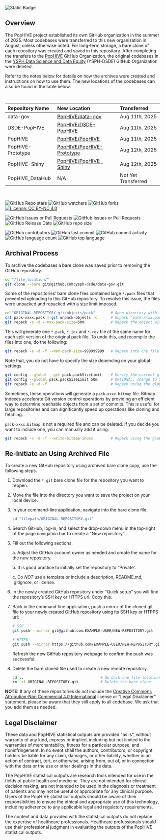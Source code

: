 ![Static Badge](https://img.shields.io/badge/Activity_Status-Archived-red)

## Overview

The PopHIVE project established its own GitHub organization in the summer of 2025. Most codebases were transferred to this new organization in August, unless otherwise noted. For long-term storage, a bare clone of each repository was created and saved in this repository. After completing the transfers to the [PopHIVE](https://github.com/PopHIVE) GitHub Organization, the original codebases in the [YSPH Data Science and Data Equity](https://github.com/ysph-dsde) (YSPH-DSDE) GitHub Organization were deleted.

Refer to the notes below for details on how the archives were created and instructions on how to use them. The new locations of the codebases can also be found in the table below.

&nbsp;

| Repository Name  | New Location                                          | Transferred                   |
|:-----------------|:------------------------------------------------------|:------------------------------|
| data-gov         | [PopHIVE/data-gov](https://github.com/PopHIVE/data-gov)              | Aug 11th, 2025 |
| DSDE-PopHIVE     | [PopHIVE/DSDE-PopHIVE](https://github.com/PopHIVE/DSDE-PopHIVE)      | Aug 11th, 2025 |
| PopHIVE          | [PopHIVE/PopHIVE](https://github.com/PopHIVE/PopHIVE)                | Aug 11th, 2025 |
| PopHIVE-Prototype| [PopHIVE/PopHIVE-Prototype ](https://github.com/PopHIVE/PopHIVE-Prototype)| Aug 12th, 2025 |
| PopHIVE-Shiny    | [PopHIVE/PopHIVE-Shiny](https://github.com/PopHIVE/PopHIVE-Shiny)    | Aug 12th, 2025 |
| PopHIVE_DataHub  | N/A | Not Yet Transferred |

&nbsp;

![GitHub Repo stars](https://img.shields.io/github/stars/ysph-dsde/PopHIVE-Archival) ![GitHub watchers](https://img.shields.io/github/watchers/ysph-dsde/PopHIVE-Archival) ![GitHub forks](https://img.shields.io/github/forks/ysph-dsde/PopHIVE-Archival) [![License: CC BY-NC 4.0](https://img.shields.io/badge/License-CC%20BY--NC%204.0-lightgrey.svg)](http://creativecommons.org/licenses/by-nc/4.0/)

![GitHub Issues or Pull Requests](https://img.shields.io/github/issues/ysph-dsde/PopHIVE-Archival) ![GitHub Issues or Pull Requests](https://img.shields.io/github/issues-pr/ysph-dsde/PopHIVE-Archival) ![GitHub Release Date](https://img.shields.io/github/release-date/ysph-dsde/PopHIVE-Archival) ![GitHub repo size](https://img.shields.io/github/repo-size/ysph-dsde/PopHIVE-Archival)

![GitHub contributors](https://img.shields.io/github/contributors/ysph-dsde/PopHIVE-Archival) ![GitHub last commit](https://img.shields.io/github/last-commit/ysph-dsde/PopHIVE-Archival) ![GitHub commit activity](https://img.shields.io/github/commit-activity/w/ysph-dsde/PopHIVE-Archival) ![GitHub language count](https://img.shields.io/github/languages/count/ysph-dsde/PopHIVE-Archival) ![GitHub top language](https://img.shields.io/github/languages/top/ysph-dsde/PopHIVE-Archival)

## Archival Process

To archive the codebases a bare clone was saved prior to removing the GitHub repository.

``` {.bash filename="Command-Line Application"}
cd "/file_location/"
git clone --bare git@github.com:ysph-dsde/data-gov.git
```

Some of the repositories’ bare clone files contained large `*.pack` files that prevented uploading to this GitHub repository. To resolve this issue, the files were unpacked and repacked with a size limit imposed.

``` {.bash filename="Command-Line Application"}
cd "ORIGINAL-REPOSITORY.git/objects/pack"       # Open directory with the pack object
cat pack-xxxx.pack | git unpack-objects -q      # Unpack "pack-xxxx.pack"
git repack -a -d --max-pack-size=50m            # Repack the object with the file size limit imposed
```

This will generate one `*.pack`, `*.idx` and `*.rev` file of the same name for each split version of the original pack file. To undo this, and recompile the files into one, do the following:

``` {.bash filename="Command-Line Application"}
git repack -a -d -f --max-pack-size=999999999   # Repack into one file without size limit
```

Note that, you do not have to specify the size depending on your global settings.

``` {.bash filename="Command-Line Application"}
git config --global --get pack.packSizeLimit    # Verify the current global setting
git config --global pack.packSizeLimit 50m      # OPTIONAL: change to 50 MB if the limit is too large or not set
git repack -a -d -f                             # Repack using the global setting
```

Sometimes, these operations will generate a `pack-xxxx.bitmap` file. Bitmap indexes accelerate Git version control operations by providing an efficient way to determine reachable objects from a set of commits. This is useful for large repositories and can significantly speed up operations like cloning and fetching.

`pack-xxxx.bitmap` is not a required file and can be deleted. If you decide you want to include one, you can manually add it using:

``` {.bash filename="Command-Line Application"}
git repack -a -d -f --write-bitmap-index        # Repack using the global setting and add bitmap
```

## Re-Initiate an Using Archived File

To create a new GitHub repository using archived bare clone copy, use the following steps.

1. Download the `*.git` bare clone file for the repository you want to reopen.

2. Move the file into the directory you want to save the project on your local device.

3. In your command-line application, navigate into the bare clone file.

    ``` {.bash filename="Command-Line Application"}
    cd "filepath/ORIGINAL-REPOSITORY.git"
    ```

4. Search GitHub, log-in, and select the drop-down menu in the top-right of the page navigation bar to create a “New repository”.

5. Fill out the following sections:

    a. Adjust the GitHub account owner as needed and create the name for the new repository.

    b. It is good practice to initially set the repository to “Private”.

    c. Do _NOT_ use a template or include a description, README.md, .gitignore, or license.

6. In the newly created GitHub repository under “Quick setup” you will find the repository’s SSH key or HTTPS url. Copy this.

7. Back in the command-line application, push a mirror of the cloned git file to your newly created GitHub repository using its SSH key or HTPPS url:

    ``` {.bash filename="Command-Line Application"}
    # SSH
    git push --mirror git@github.com:EXAMPLE-USER/NEW-REPOSITORY.git
    
    # HTTPS
    git push --mirror https://github.com/EXAMPLE-USER/NEW-REPOSITORY.git
    ```

    Refresh the new GitHub repository webpage to confirm the push was successful.

9. Delete the bare cloned file used to create a new remote repository.

    ``` {.bash filename="Command-Line Application"}
    cd ..                                   # Go back one file location
    rm -rf ORIGINAL-REPOSITORY.git          # Delete the bare clone
    ```

**NOTE:** If any of these repositories do not include the [Creative Commons Attribution-Non Commercial 4.0 International](https://creativecommons.org/licenses/by-nc/4.0/) license or “Legal Disclaimer” statement, please be aware that they still apply to all codebase. We ask that you add them as needed.

## Legal Disclaimer

These data and PopHIVE statistical outputs are provided "as is", without warranty of any kind, express or implied, including but not limited to the warranties of merchantability, fitness for a particular purpose, and noninfringement. In no event shall the authors, contributors, or copyright holders be liable for any claim, damages, or other liability, whether in an action of contract, tort, or otherwise, arising from, out of, or in connection with the data or the use or other dealings in the data.

The PopHIVE statistical outputs are research tools intended for use in the fields of public health and medicine. They are not intended for clinical decision making, are not intended to be used in the diagnosis or treatment of patients and may not be useful or appropriate for any clinical purpose. Users of the PopHIVE statistical outputs should be aware of their responsibilities to ensure the ethical and appropriate use of this technology, including adherence to any applicable legal and regulatory requirements.

The content and data provided with the statistical outputs do not replace the expertise of healthcare professionals. Healthcare professionals should use their professional judgment in evaluating the outputs of the PopHIVE statistical outputs.


